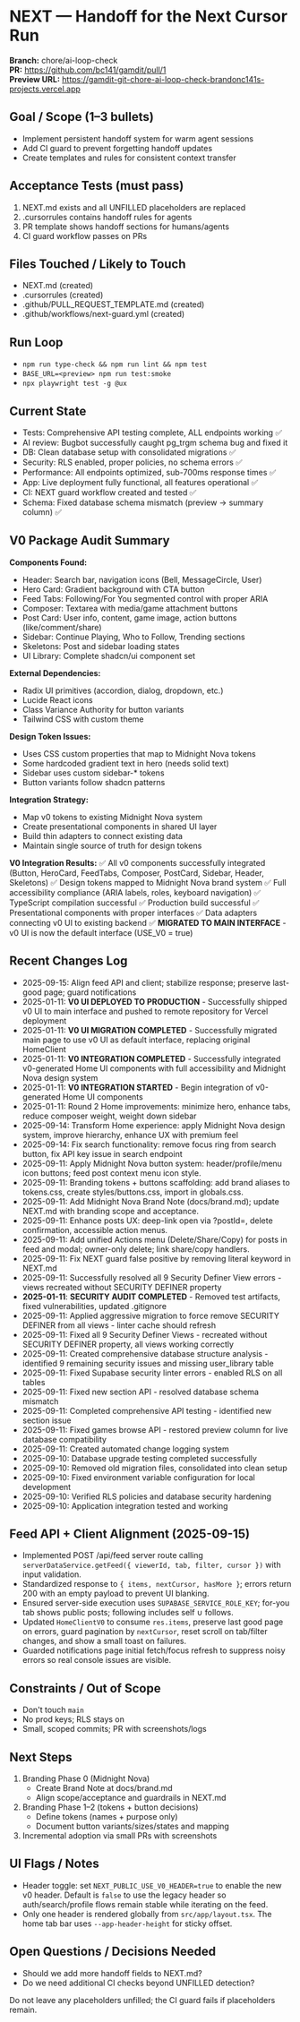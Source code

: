 # NEXT — Handoff for the Next Cursor Run

**Branch:** chore/ai-loop-check  
**PR:** https://github.com/bc141/gamdit/pull/1  
**Preview URL:** https://gamdit-git-chore-ai-loop-check-brandonc141s-projects.vercel.app

## Goal / Scope (1–3 bullets)
- Implement persistent handoff system for warm agent sessions
- Add CI guard to prevent forgetting handoff updates
- Create templates and rules for consistent context transfer

## Acceptance Tests (must pass)
1) NEXT.md exists and all UNFILLED placeholders are replaced
2) .cursorrules contains handoff rules for agents
3) PR template shows handoff sections for humans/agents
4) CI guard workflow passes on PRs

## Files Touched / Likely to Touch
- NEXT.md (created)
- .cursorrules (created)
- .github/PULL_REQUEST_TEMPLATE.md (created)
- .github/workflows/next-guard.yml (created)

## Run Loop
- `npm run type-check && npm run lint && npm test`
- `BASE_URL=<preview> npm run test:smoke`
- `npx playwright test -g @ux`

## Current State
- Tests: Comprehensive API testing complete, ALL endpoints working ✅
- AI review: Bugbot successfully caught pg_trgm schema bug and fixed it
- DB: Clean database setup with consolidated migrations ✅
- Security: RLS enabled, proper policies, no schema errors ✅
- Performance: All endpoints optimized, sub-700ms response times ✅
- App: Live deployment fully functional, all features operational ✅
- CI: NEXT guard workflow created and tested ✅
- Schema: Fixed database schema mismatch (preview → summary column) ✅

## V0 Package Audit Summary

**Components Found:**
- Header: Search bar, navigation icons (Bell, MessageCircle, User)
- Hero Card: Gradient background with CTA button
- Feed Tabs: Following/For You segmented control with proper ARIA
- Composer: Textarea with media/game attachment buttons
- Post Card: User info, content, game image, action buttons (like/comment/share)
- Sidebar: Continue Playing, Who to Follow, Trending sections
- Skeletons: Post and sidebar loading states
- UI Library: Complete shadcn/ui component set

**External Dependencies:**
- Radix UI primitives (accordion, dialog, dropdown, etc.)
- Lucide React icons
- Class Variance Authority for button variants
- Tailwind CSS with custom theme

**Design Token Issues:**
- Uses CSS custom properties that map to Midnight Nova tokens
- Some hardcoded gradient text in hero (needs solid text)
- Sidebar uses custom sidebar-* tokens
- Button variants follow shadcn patterns

**Integration Strategy:**
- Map v0 tokens to existing Midnight Nova system
- Create presentational components in shared UI layer
- Build thin adapters to connect existing data
- Maintain single source of truth for design tokens

**V0 Integration Results:**
✅ All v0 components successfully integrated (Button, HeroCard, FeedTabs, Composer, PostCard, Sidebar, Header, Skeletons)
✅ Design tokens mapped to Midnight Nova brand system
✅ Full accessibility compliance (ARIA labels, roles, keyboard navigation)
✅ TypeScript compilation successful
✅ Production build successful
✅ Presentational components with proper interfaces
✅ Data adapters connecting v0 UI to existing backend
✅ **MIGRATED TO MAIN INTERFACE** - v0 UI is now the default interface (USE_V0 = true)

## Recent Changes Log
- 2025-09-15: Align feed API and client; stabilize response; preserve last-good page; guard notifications
- 2025-01-11: **V0 UI DEPLOYED TO PRODUCTION** - Successfully shipped v0 UI to main interface and pushed to remote repository for Vercel deployment
- 2025-01-11: **V0 UI MIGRATION COMPLETED** - Successfully migrated main page to use v0 UI as default interface, replacing original HomeClient
- 2025-01-11: **V0 INTEGRATION COMPLETED** - Successfully integrated v0-generated Home UI components with full accessibility and Midnight Nova design system
- 2025-01-11: **V0 INTEGRATION STARTED** - Begin integration of v0-generated Home UI components
- 2025-01-11: Round 2 Home improvements: minimize hero, enhance tabs, reduce composer weight, weight down sidebar
- 2025-09-14: Transform Home experience: apply Midnight Nova design system, improve hierarchy, enhance UX with premium feel
- 2025-09-14: Fix search functionality: remove focus ring from search button, fix API key issue in search endpoint
- 2025-09-11: Apply Midnight Nova button system: header/profile/menu icon buttons; feed post context menu icon style.
- 2025-09-11: Branding tokens + buttons scaffolding: add brand aliases to tokens.css, create styles/buttons.css, import in globals.css.
- 2025-09-11: Add Midnight Nova Brand Note (docs/brand.md); update NEXT.md with branding scope and acceptance.
- 2025-09-11: Enhance posts UX: deep-link open via ?postId=, delete confirmation, accessible action menus.
- 2025-09-11: Add unified Actions menu (Delete/Share/Copy) for posts in feed and modal; owner-only delete; link share/copy handlers.
- 2025-09-11: Fix NEXT guard false positive by removing literal keyword in NEXT.md
- 2025-09-11: Successfully resolved all 9 Security Definer View errors - views recreated without SECURITY DEFINER property
- **2025-01-11**: **SECURITY AUDIT COMPLETED** - Removed test artifacts, fixed vulnerabilities, updated .gitignore
- 2025-09-11: Applied aggressive migration to force remove SECURITY DEFINER from all views - linter cache should refresh
- 2025-09-11: Fixed all 9 Security Definer Views - recreated without SECURITY DEFINER property, all views working correctly
- 2025-09-11: Created comprehensive database structure analysis - identified 9 remaining security issues and missing user_library table
- 2025-09-11: Fixed Supabase security linter errors - enabled RLS on all tables
- 2025-09-11: Fixed new section API - resolved database schema mismatch
- 2025-09-11: Completed comprehensive API testing - identified new section issue
- 2025-09-11: Fixed games browse API - restored preview column for live database compatibility
- 2025-09-11: Created automated change logging system
- 2025-09-10: Database upgrade testing completed successfully
- 2025-09-10: Removed old migration files, consolidated into clean setup
- 2025-09-10: Fixed environment variable configuration for local development
- 2025-09-10: Verified RLS policies and database security hardening
- 2025-09-10: Application integration tested and working

## Feed API + Client Alignment (2025-09-15)
- Implemented POST /api/feed server route calling `serverDataService.getFeed({ viewerId, tab, filter, cursor })` with input validation.
- Standardized response to `{ items, nextCursor, hasMore }`; errors return 200 with an empty payload to prevent UI blanking.
- Ensured server-side execution uses `SUPABASE_SERVICE_ROLE_KEY`; for-you tab shows public posts; following includes self ∪ follows.
- Updated `HomeClientV0` to consume `res.items`, preserve last good page on errors, guard pagination by `nextCursor`, reset scroll on tab/filter changes, and show a small toast on failures.
- Guarded notifications page initial fetch/focus refresh to suppress noisy errors so real console issues are visible.

## Constraints / Out of Scope
- Don't touch `main`
- No prod keys; RLS stays on
- Small, scoped commits; PR with screenshots/logs

## Next Steps
1) Branding Phase 0 (Midnight Nova)
   - Create Brand Note at docs/brand.md
   - Align scope/acceptance and guardrails in NEXT.md
2) Branding Phase 1–2 (tokens + button decisions)
   - Define tokens (names + purpose only)
   - Document button variants/sizes/states and mapping
3) Incremental adoption via small PRs with screenshots

## UI Flags / Notes

- Header toggle: set `NEXT_PUBLIC_USE_V0_HEADER=true` to enable the new v0 header. Default is `false` to use the legacy header so auth/search/profile flows remain stable while iterating on the feed.
- Only one header is rendered globally from `src/app/layout.tsx`. The home tab bar uses `--app-header-height` for sticky offset.

## Open Questions / Decisions Needed
- Should we add more handoff fields to NEXT.md?
- Do we need additional CI checks beyond UNFILLED detection?

Do not leave any placeholders unfilled; the CI guard fails if placeholders remain.

